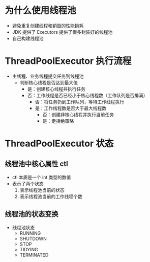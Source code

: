 # 为什么使用线程池
- 避免重复创建线程和销毁的性能损耗
- JDK 提供了 Executors 提供了很多封装好的线程池
- 自己构建线程池

# ThreadPoolExecutor 执行流程
- 主线程、业务线程提交任务到线程池
  - 判断核心线程是否达到最大值
    - 是：创建核心线程并执行任务
    - 否：工作线程是否已经小于核心线程数（工作队列是否排满）
      - 否：将任务扔到工作队列，等待工作线程执行
      - 是：工作线程数是否大于最大线程数
        - 否：创建非核心线程并执行当前任务
        - 是：走拒绝策略

# ThreadPoolExecutor 状态
## 线程池中核心属性 ctl
- ctl 本质是一个 int 类型的数值
- 表示了两个状态
  1. 表示线程池当前的状态
  2. 表示线程池当前的工作线程个数
## 线程池的状态变换
- 线程池状态
  - RUNNING    
  - SHUTDOWN   
  - STOP       
  - TIDYING    
  - TERMINATED 

